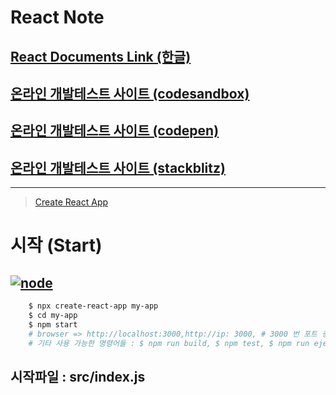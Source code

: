 # React Note


## [React Documents Link (한글)](https://ko.reactjs.org/docs/getting-started.html)

## [온라인 개발테스트 사이트 (codesandbox)](https://codesandbox.io/s/new)
## [온라인 개발테스트 사이트 (codepen)](https://codepen.io/pen?&editors=0010&layout=left)
## [온라인 개발테스트 사이트 (stackblitz)](https://stackblitz.com/edit/react-qemgfw?file=src%2FApp.js)  
---

> [Create React App](https://create-react-app.dev/)

# 시작 (Start)

## [![node](https://nodejs.org/static/images/logo.svg)](https://nodejs.org/en)
```bash
    $ npx create-react-app my-app
    $ cd my-app
    $ npm start  
    # browser => http://localhost:3000,http://ip: 3000, # 3000 번 포트 충돌시 조치
    # 기타 사용 가능한 명령어들 : $ npm run build, $ npm test, $ npm run eject
```

## 시작파일 : src/index.js
## 

